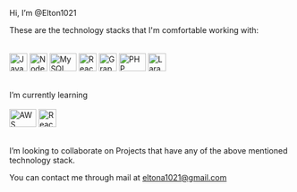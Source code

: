 Hi, I’m @Elton1021

These are the technology stacks that I'm comfortable working with:<br><br>
<img src="http://3con14.biz/code/_data/js/intro/js-logo.png" width="32" height="32" title="Javascript" alt="Javascript"/>
<img src="https://www.freepnglogos.com/uploads/javascript-png/javascript-nodejs-logo-27.png" width="32" height="32" title="Node.js" alt="Node.js"/>
<img src="https://download.logo.wine/logo/MySQL/MySQL-Logo.wine.png" width="48" height="32" title="MySQL" alt="MySQL"/>
<img src="https://cdn.freebiesupply.com/logos/large/2x/react-1-logo-png-transparent.png" width="32" height="32" title="React" alt="ReactJs"/>
<img src="https://upload.wikimedia.org/wikipedia/commons/thumb/1/17/GraphQL_Logo.svg/2048px-GraphQL_Logo.svg.png" width="32" height="32" title="GraphQL" alt="GraphQL"/>
<img src="https://brandslogos.com/wp-content/uploads/thumbs/php-logo-vector.svg" width="48" height="32" title="PHP" alt="PHP" style="margin-top:16px"/>
<img src="https://upload.wikimedia.org/wikipedia/commons/thumb/9/9a/Laravel.svg/1200px-Laravel.svg.png" width="32" height="32" title="Laravel" alt="Laravel"/>
<br><br>

I’m currently learning<br><br>
<img src="https://upload.wikimedia.org/wikipedia/commons/thumb/9/93/Amazon_Web_Services_Logo.svg/1024px-Amazon_Web_Services_Logo.svg.png" width="48" height="32" title="AWS" alt="AWS"/>
<img src="https://cdn.freebiesupply.com/logos/large/2x/react-1-logo-png-transparent.png" width="32" height="32" title="React Native" alt="React Native"/>
<br><br>

I’m looking to collaborate on Projects that have any of the above mentioned technology stack.

You can contact me through mail at eltona1021@gmail.com
